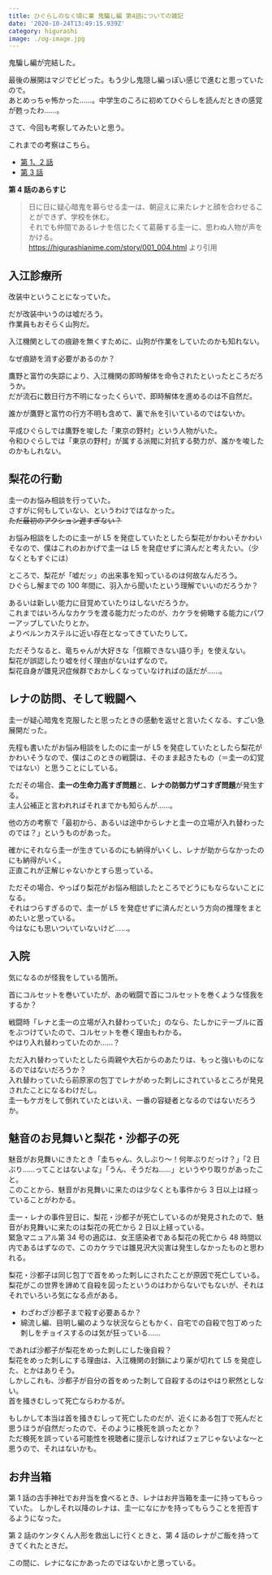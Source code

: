 ```yaml
---
title: ひぐらしのなく頃に業 鬼騙し編 第4話についての雑記
date: '2020-10-24T13:49:15.939Z'
category: higurashi
image: ./og-image.jpg
---
```


鬼騙し編が完結した。

最後の展開はマジでビビった。もう少し鬼隠し編っぽい感じで進むと思っていたので。  
あとめっちゃ怖かった……。中学生のころに初めてひぐらしを読んだときの感覚が甦ったわ……。

さて、今回も考察してみたいと思う。

これまでの考察はこちら。

- [第 1、2 話](../higurashi-gou-miscellaneous-notes-1/)
- [第 3 話](../higurashi-gou-miscellaneous-notes-onidamashi-ep-3/)

**第 4 話のあらすじ**

> 日に日に疑心暗鬼を募らせる圭一は、朝迎えに来たレナと顔を合わせることができず、学校を休む。  
> それでも仲間であるレナを信じたくて葛藤する圭一に、思わぬ人物が声をかける。  
> https://higurashianime.com/story/001_004.html より引用

## 入江診療所

改装中ということになっていた。

だが改装中いうのは嘘だろう。  
作業員もおそらく山狗だ。

入江機関としての痕跡を無くすために、山狗が作業をしていたのかも知れない。

なぜ痕跡を消す必要があるのか？

鷹野と富竹の失踪により、入江機関の即時解体を命令されたといったところだろうか。  
だが流石に数日行方不明になったくらいで、即時解体を進めるのは不自然だ。

誰かが鷹野と富竹の行方不明も含めて、裏で糸を引いているのではないか。

平成ひぐらしでは鷹野を唆した「東京の野村」という人物がいた。  
令和ひぐらしでは「東京の野村」が属する派閥に対抗する勢力が、誰かを唆したのかもしれない。

## 梨花の行動

圭一のお悩み相談を行っていた。  
さすがに何もしていない、というわけではなかった。  
~~ただ最初のアクション遅すぎない？~~

お悩み相談をしたのに圭一が L5 を発症していたとしたら梨花がかわいそかわいそなので、僕はこれのおかげで圭一は L5 を発症せずに済んだと考えたい。（少なくともすぐには）

ところで、梨花が「嘘だッ」の出来事を知っているのは何故なんだろう。  
ひぐらし解までの 100 年間に、羽入から聞いたという理解でいいのだろうか？

あるいは新しい能力に目覚めていたりはしないだろうか。  
これまではいろんなカケラを渡る能力だったのが、カケラを俯瞰する能力にパワーアップしていたりとか。  
よりベルンカステルに近い存在となってきていたりして。

ただそうなると、竜ちゃんが大好きな「信頼できない語り手」を使えない。  
梨花が誤認したり嘘を付く理由がないはずなので。  
梨花自身が雛見沢症候群でおかしくなっていなければの話だが……。

## レナの訪問、そして戦闘へ

圭一が疑心暗鬼を克服したと思ったときの感動を返せと言いたくなる、すごい急展開だった。

先程も書いたがお悩み相談をしたのに圭一が L5 を発症していたとしたら梨花がかわいそうなので、僕はこのときの戦闘は、そのまま起きたもの（＝圭一の幻覚ではない）と思うことにしている。

ただその場合、**圭一の生命力高すぎ問題**と、**レナの防御力ザコすぎ問題**が発生する。  
主人公補正と言われればそれまでかも知らんが……。

他の方の考察で「最初から、あるいは途中からレナと圭一の立場が入れ替わったのでは？」というものがあった。

確かにそれなら圭一が生きているのにも納得がいくし、レナが助からなかったのにも納得がいく。  
正直これが正解じゃないかとすら思っている。

ただその場合、やっぱり梨花がお悩み相談したところでどうにもならないことになる。  
それはつらすぎるので、圭一が L5 を発症せずに済んだという方向の推理をまとめたいと思っている。  
今はなにも思いついていないけど……。

## 入院

気になるのが怪我をしている箇所。

首にコルセットを巻いていたが、あの戦闘で首にコルセットを巻くような怪我をするか？

戦闘時「レナと圭一の立場が入れ替わっていた」のなら、たしかにテーブルに首をぶつけていたので、コルセットを巻く理由もわかる。  
やはり入れ替わっていたのか……？

ただ入れ替わっていたとしたら両親や大石からのあたりは、もっと強いものになるのではないだろうか？  
入れ替わっていたら前原家の包丁でレナがめった刺しにされているところが発見されたことになるわけだし。  
圭一もケガをして倒れていたとはいえ、一番の容疑者となるのではないだろうか。

## 魅音のお見舞いと梨花・沙都子の死

魅音がお見舞いにきたとき「圭ちゃん、久しぶり〜！何年ぶりだっけ？」「2 日ぶり……ってことはないよな」「うん、そうだね……」というやり取りがあったこと。  
このことから、魅音がお見舞いに来たのは少なくとも事件から 3 日以上は経っていることがわかる。

圭一・レナの事件翌日に、梨花・沙都子が死亡しているのが発見されたので、魅音がお見舞いに来たのは梨花の死亡から 2 日以上経っている。  
緊急マニュアル第 34 号の適応は、女王感染者である梨花の死亡から 48 時間以内であるはずなので、このカケラでは雛見沢大災害は発生しなかったものと思われる。

梨花・沙都子は同じ包丁で首をめった刺しにされたことが原因で死亡している。  
梨花がこの世界を諦めて自殺を図ったというのはわからないでもないが、それはそれでいろいろ気になる点がある。

- わざわざ沙都子まで殺す必要あるか？
- 綿流し編、目明し編のような状況ならともかく、自宅での自殺で包丁めった刺しをチョイスするのは気が狂っている……

であれば沙都子が梨花をめった刺しにした後自殺？  
梨花をめった刺しにする理由は、入江機関の封鎖により薬が切れて L5 を発症した、とかはありそう。  
しかしこれも、沙都子が自分の首をめった刺して自殺するのはやはり釈然としない。  
首を掻きむしって死亡ならわかるが。

もしかして本当は首を掻きむしって死亡したのだが、近くにある包丁で死んだと思うほうが自然だったので、そのように検死を誤ったとか？  
ただ検死を誤っている可能性を視聴者に提示しなければフェアじゃないよな〜と思うので、それはないかも。

## お弁当箱

第 1 話の古手神社でお弁当を食べるとき、レナはお弁当箱を圭一に持ってもらっていた。
しかしそれ以降のレナは、圭一になにかを持ってもらうことを拒否するようになった。

第 2 話のケンタくん人形を救出しに行くときと、第 4 話のレナがご飯を持ってきてくれたときだ。

この間に、レナになにかあったのではないかと思っている。
